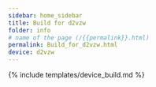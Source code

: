 ```yaml
---
sidebar: home_sidebar
title: Build for d2vzw
folder: info
# name of the page (/{{permalink}}.html)
permalink: Build_for_d2vzw.html
device: d2vzw
---
```

{% include templates/device_build.md %}
